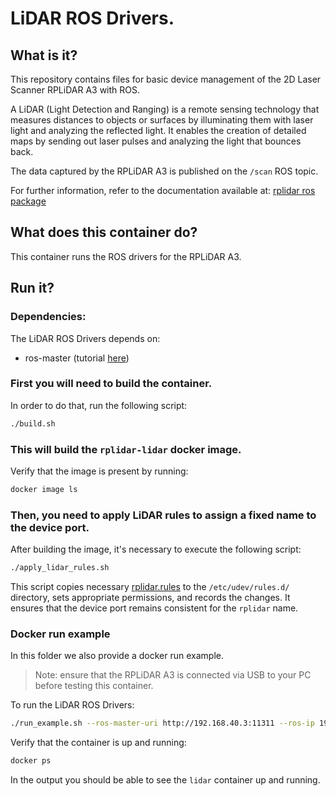 # LiDAR ROS Drivers. 

## What is it?

This repository contains files for basic device management of the 2D Laser Scanner RPLiDAR A3 with ROS.

A LiDAR (Light Detection and Ranging) is a remote sensing technology that measures distances to objects or surfaces by illuminating them with laser light and analyzing the reflected light. It enables the creation of detailed maps by sending out laser pulses and analyzing the light that bounces back.

The data captured by the RPLiDAR A3 is published on the `/scan` ROS topic.

For further information, refer to the documentation available at: [rplidar ros package](https://wiki.ros.org/rplidar)


## What does this container do?

This container runs the ROS drivers for the RPLiDAR A3.

## Run it?

### Dependencies:

The LiDAR ROS Drivers depends on:
  - ros-master (tutorial [here](../ros-master/))

### First you will need to build the container. 

In order to do that, run the following script:
```bash
./build.sh
```

### This will build the `rplidar-lidar` docker image. 

Verify that the image is present by running:
```bash
docker image ls
```

### Then, you need to apply LiDAR rules to assign a fixed name to the device port.

After building the image, it's necessary to execute the following script:
```bash
./apply_lidar_rules.sh
```

This script copies necessary [rplidar.rules](rules/rplidar.rules) to the `/etc/udev/rules.d/` directory, sets appropriate permissions, and records the changes. It ensures that the device port remains consistent for the `rplidar` name.

### Docker run example
In this folder we also provide a docker run example. 

> Note: ensure that the RPLiDAR A3 is connected via USB to your PC before testing this container.

To run the LiDAR ROS Drivers:
```bash
./run_example.sh --ros-master-uri http://192.168.40.3:11311 --ros-ip 192.168.40.70 --rf2o-laser-odometry true --odom-topic /odom

```

Verify that the container is up and running:
```bash
docker ps
```

In the output you should be able to see the `lidar` container up and running.

